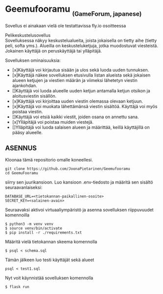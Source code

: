 # Geemufooramu <sub><sub>(GameForum, japanese)

Sovellus ei ainakaan vielä ole testattavissa fly.io osoitteessa

Pelikeskustelusovellus <br/>
Sovelluksessa näkyy keskustelualueita, joista jokaisella on tietty aihe (tietty peli, softa yms.). Alueilla on keskusteluketjuja, jotka muodostuvat viesteistä. Jokainen käyttäjä on peruskäyttäjä tai ylläpitäjä.

Sovelluksen ominaisuuksia:

- [x]Käyttäjä voi kirjautua sisään ja ulos sekä luoda uuden tunnuksen. <br/> 
- [x]Käyttäjä näkee sovelluksen etusivulla listan alueista sekä jokaisen alueen ketjujen ja viestien määrän ja viimeksi lähetetyn viestin ajankohdan. <br/>
- []Käyttäjä voi luoda alueelle uuden ketjun antamalla ketjun otsikon ja aloitusviestin sisällön. <br/>
- [x]Käyttäjä voi kirjoittaa uuden viestin olemassa olevaan ketjuun. <br/>
- [x]Käyttäjä voi muokata lähettämänsä viestin sisältöä. Käyttäjä voi myös poistaa viestin. <br/>
- []Käyttäjä voi etsiä kaikki viestit, joiden osana on annettu sana. <br/>
- [x]Ylläpitäjä voi poistaa muiden viestejä. <br/>
- []Ylläpitäjä voi luoda salaisen alueen ja määrittää, keillä käyttäjillä on pääsy alueelle. <br/>



## ASENNUS

Kloonaa tämä repositorio omalle koneellesi.
```
git clone https://github.com/JoonaPietarinen/Geemufooramu
cd GeemuFooramu
```
siirry sen juurikansioon. Luo kansioon .env-tiedosto ja määritä sen sisältö seuraavanlaiseksi:
```
DATABASE_URL=<tietokannan-paikallinen-osoite>
SECRET_KEY=<salainen-avain>
```
Seuraavaksi aktivoi virtuaaliympäristö ja asenna sovelluksen riippuvuudet komennoilla
```
$ python3 -m venv venv
$ source venv/bin/activate
$ pip install -r ./requirements.txt
```
Määritä vielä tietokannan skeema komennolla
```
$ psql < schema.sql
```
Tämän jälkeen luo testi käyttäjät sekä alueet
```
psql < test1.sql
```
Nyt voit käynnistää sovelluksen komennolla
```
$ flask run
```

